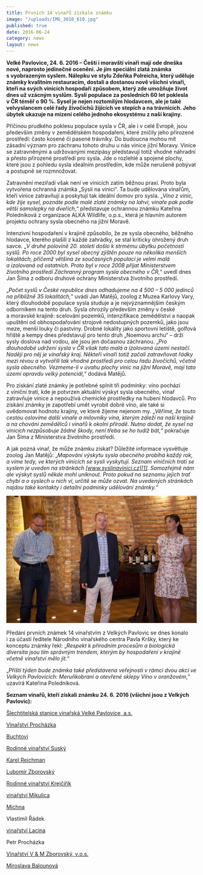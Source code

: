 ```yaml
---
title: Prvních 14 vinařů získalo známku
image: "/uploads/IMG_3010_610.jpg"
published: true
date: 2016-06-24
category: news
layout: news
---
```

**Velké Pavlovice, 24. 6. 2016 – Čeští i moravští vinaři mají ode dneška
nové, naprosto jedinečné ocenění. Je jím speciální zlatá známka
s vyobrazeným syslem. Nálepku ve stylu Zdeňka Polreicha, který uděluje
známky kvalitním restauracím, dostali a dostanou nově všichni vinaři,
kteří na svých vinicích hospodaří způsobem, který zde umožňuje život
dnes už vzácným syslům. Syslí populace za posledních 60 let poklesla
v ČR téměř o 90 %. Sysel je nejen roztomilým hlodavcem, ale je také
velvyslancem celé řady živočichů žijících ve stepích a na
trávnících. Jeho úbytek ukazuje na mizení celého jednoho ekosystému
z naší krajiny.**

Příčinou prudkého poklesu populace sysla v ČR, ale i v celé Evropě, jsou
především změny v zemědělském hospodaření, které zničily jeho přirozené
prostředí: často kosené či pasené trávníky. Do budoucna mohou mít
zásadní význam pro záchranu tohoto druhu u nás vinice jižní Moravy.
Vinice se zatravněnými a udržovanými mezipásy představují totiž vhodné
náhradní a přesto přirozené prostředí pro sysla. Jde o rozlehlé
a spojené plochy, které jsou z pohledu sysla ideálním prostředím, kde
může nerušeně pobývat a postupně se rozmnožovat.

Zatravnění meziřadí však není ve vinicích zatím běžnou praxí. Proto byla
vytvořena ochranná známka „Sysli na vinici“. Ta bude udělována vinařům,
kteří vinice zatravňují a poskytují tak ideální domov pro sysla. „*Víno
z vinic, kde žije sysel, poznáte podle malé zlaté známky na lahvi,
vinaře pak podle větší samolepky na dveřích*,“ představuje ochrannou
známku Kateřina Poledníková z organizace ALKA Wildlife, o.p.s., která je
hlavním autorem projektu ochrany sysla obecného na jižní Moravě.

Intenzivní hospodaření v krajině způsobilo, že ze sysla obecného,
běžného hlodavce, kterého plašili z každé zahrádky, se stal kriticky
ohrožený druh savce. „*V druhé polovině 20. století došlo k strmému
úbytku početnosti syslů. Po roce 2000 byl sysel obecný zjištěn pouze na
několika menších lokalitách, přičemž většina ze současných populací je
velmi malá a izolovaná od ostatních. Proto byl v roce 2008 přijat
Ministerstvem životního prostředí Záchranný program sysla obecného
v ČR,*“ uvedl dnes Jan Šíma z odboru druhové ochrany Ministerstva
životního prostředí.

„*Počet syslů v České republice dnes odhadujeme na 4 500 – 5 000 jedinců
na přibližně 35 lokalitách,*“ uvádí Jan Matějů, zoolog z Muzea Karlovy
Vary, který dlouhodobě populace sysla studuje a je nejvýznamnějším
českým odborníkem na tento druh. Sysla ohrozily především změny v české
a moravské krajině: scelování pozemků, intenzifikace zemědělství
a naopak upuštění od obhospodařování strojově nedostupných pozemků, jako
jsou meze, menší louky či pastviny. Drobné lokality jako sportovní
letiště, golfová hřiště a kempy dnes představují pro tento druh „Noemovu
archu“ – drží sysly doslova nad vodou, ale jsou jen dočasnou záchranou.
„*Pro dlouhodobé udržení sysla v ČR však tato malá a izolovaná území
nestačí*. *Nadějí pro něj je vinařský kraj. Někteří vinaři totiž začali
zatravňovat řádky mezi révou a vytvořili tak vhodné prostředí pro celou
řadu živočichů, včetně sysla obecného. Vezmeme-li v úvahu plochy vinic
na jižní Moravě, mají tato území opravdu velký potenciál,*“ dodává
Matějů.

Pro získání zlaté známky je potřebné splnit tři podmínky: víno pochází
z viniční trati, kde je potvrzen aktuální výskyt sysla obecného, vinař
zatravňuje vinice a nepoužívá chemické prostředky na hubení hlodavců.
Pro získání známky je zapotřebí umět vyrobit dobré víno, ale také si
uvědomovat hodnotu krajiny, ve které žijeme nejenom my. „*Věříme, že
touto cestou oslovíme další vinaře a milovníky vína, kterým záleží na
naší krajině a na chování zemědělců i vinařů k okolní přírodě. Nutno
dodat, že sysel na vinicích nezpůsobuje žádné škody, není třeba se ho
tudíž bát,*“ pokračuje Jan Šíma z Ministerstva životního prostředí.

A jak pozná vinař, že může známku získat? Důležité informace vysvětluje
zoolog Jan Matějů: „*Mapování výskytu sysla obecného probíhá každý rok,
a víme tedy, ve kterých vinicích se sysli vyskytují. Seznam viničních
tratí se syslem je uveden na stránkách
[www.syslinavinici.cz][1]. Samozřejmě nám ale výskyt syslů někde mohl
uniknout. Proto pokud na seznamu jejich trať chybí a o syslech u nich
ví, určitě se může ozvat. Na uvedených stránkách najdou také kontakty
i detailní podmínky udělování známky.*“

![](/uploads/IMG_2944_610.jpg)

Předání prvních známek 14 vinařstvím z Velkých Pavlovic se dnes konalo
i za účasti ředitele Národního vinařského centra Pavla Kršky, který ke
konceptu známky řekl: „*Respekt k přírodním procesům a biologická
diversita jsou tím správným trendem, kterým by hospodaření v krajině
včetně vinařství mělo jít.*“

„*Příští týden bude známka také představena veřejnosti v rámci dvou akcí
ve Velkých Pavlovicích: Meruňkobraní a otevřené sklepy Víno
v oranžovém*,“ uzavírá Kateřina Poledníková.

**Seznam vinařů, kteří získali známku 24. 6. 2016 (všichni jsou
z Velkých Pavlovic):**

[Šlechtitelská stanice vinařská Velké Pavlovice, a.s.][2]

[Vinařství Procházka][3]

[Buchtovi][4]

[Rodinné vinařství Suský][5]

[Karel Reichman][6]

[Lubomír Zborovský][7]

[Rodinné vinařství Krejčiřík][8]

[vinařství Mikulica][9]

[Michna][10]

Vlastimil Řádek

[vinařství Lacina][11]

Petr Procházka

[Vinařství V & M Zborovský, v.o.s.][12]

[Miroslava Balounová][13]


[1]: http://www.syslinavinici.cz
[2]: http://www.slechtitelka.cz/
[3]: http://www.vinarstvi-prochazka.cz/
[4]: http://www.vinobuchtovi.cz/
[5]: http://www.vinosusky.cz/
[6]: http://www.naturalfactors.cz/
[7]: http://www.vinozborovsky.cz/
[8]: http://www.vinarstvi-krejcirik.cz/
[9]: https://www.vinarstvimikulica.cz/
[10]: http://www.michna.cz/
[11]: http://www.vinarstvilacina.cz/
[12]: http://www.zborovsky.cz/
[13]: http://www.baloun.cz/
